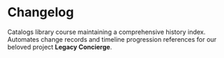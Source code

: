 # Changelog

Catalogs library course maintaining a comprehensive history index. Automates change records and timeline progression references for our beloved project **Legacy Concierge**.
